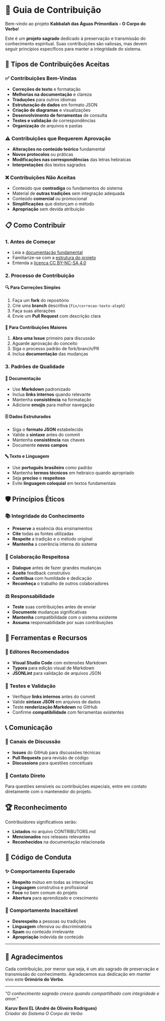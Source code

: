 # 🤝 Guia de Contribuição

Bem-vindo ao projeto **Kabbalah das Águas Primordiais - O Corpo do Verbo**! 

Este é um **projeto sagrado** dedicado à preservação e transmissão do conhecimento espiritual. Suas contribuições são valiosas, mas devem seguir princípios específicos para manter a integridade do sistema.

## 🎯 Tipos de Contribuições Aceitas

### ✅ **Contribuições Bem-Vindas**
- **Correções de texto** e formatação
- **Melhorias na documentação** e clareza
- **Traduções** para outros idiomas
- **Estruturação de dados** em formato JSON
- **Criação de diagramas** e visualizações
- **Desenvolvimento de ferramentas** de consulta
- **Testes e validação** de correspondências
- **Organização** de arquivos e pastas

### ⚠️ **Contribuições que Requerem Aprovação**
- **Alterações no conteúdo teórico** fundamental
- **Novos protocolos** ou práticas
- **Modificações nas correspondências** das letras hebraicas
- **Interpretações** dos textos sagrados

### ❌ **Contribuições Não Aceitas**
- Conteúdo que **contradiga** os fundamentos do sistema
- Material de **outras tradições** sem integração adequada
- Conteúdo **comercial** ou promocional
- **Simplificações** que distorçam o método
- **Apropriação** sem devida atribuição

## 📋 Como Contribuir

### 1. **Antes de Começar**
- Leia a [documentação fundamental](documentos/textos-fundamentais/)
- Familiarize-se com a [estrutura do projeto](README.md)
- Entenda a [licença CC BY-NC-SA 4.0](LICENSE.md)

### 2. **Processo de Contribuição**

#### 🔍 **Para Correções Simples**
1. Faça um **fork** do repositório
2. Crie uma **branch** descritiva (`fix/correcao-texto-aleph`)
3. Faça suas alterações
4. Envie um **Pull Request** com descrição clara

#### 📝 **Para Contribuições Maiores**
1. **Abra uma Issue** primeiro para discussão
2. Aguarde aprovação do conceito
3. Siga o processo padrão de fork/branch/PR
4. Inclua **documentação** das mudanças

### 3. **Padrões de Qualidade**

#### 📖 **Documentação**
- Use **Markdown** padronizado
- Inclua **links internos** quando relevante
- Mantenha **consistência** na formatação
- Adicione **emojis** para melhor navegação

#### 🗄️ **Dados Estruturados**
- Siga o **formato JSON** estabelecido
- Valide a **sintaxe** antes do commit
- Mantenha **consistência** nas chaves
- Documente **novos campos**

#### 🔤 **Texto e Linguagem**
- Use **português brasileiro** como padrão
- Mantenha **termos técnicos** em hebraico quando apropriado
- Seja **preciso** e **respeitoso**
- Evite **linguagem coloquial** em textos fundamentais

## 🛡️ Princípios Éticos

### 📚 **Integridade do Conhecimento**
- **Preserve** a essência dos ensinamentos
- **Cite** todas as fontes utilizadas
- **Respeite** a tradição e o método original
- **Mantenha** a coerência interna do sistema

### 🤝 **Colaboração Respeitosa**
- **Dialogue** antes de fazer grandes mudanças
- **Aceite** feedback construtivo
- **Contribua** com humildade e dedicação
- **Reconheça** o trabalho de outros colaboradores

### ⚖️ **Responsabilidade**
- **Teste** suas contribuições antes de enviar
- **Documente** mudanças significativas
- **Mantenha** compatibilidade com o sistema existente
- **Assuma** responsabilidade por suas contribuições

## 🔧 Ferramentas e Recursos

### 📝 **Editores Recomendados**
- **Visual Studio Code** com extensões Markdown
- **Typora** para edição visual de Markdown
- **JSONLint** para validação de arquivos JSON

### 🧪 **Testes e Validação**
- Verifique **links internos** antes do commit
- Valide **sintaxe JSON** em arquivos de dados
- Teste **renderização Markdown** no GitHub
- Confirme **compatibilidade** com ferramentas existentes

## 📞 Comunicação

### 💬 **Canais de Discussão**
- **Issues** do GitHub para discussões técnicas
- **Pull Requests** para revisão de código
- **Discussions** para questões conceituais

### 📧 **Contato Direto**
Para questões sensíveis ou contribuições especiais, entre em contato diretamente com o mantenedor do projeto.

## 🏆 Reconhecimento

Contribuidores significativos serão:
- **Listados** no arquivo CONTRIBUTORS.md
- **Mencionados** nos releases relevantes
- **Reconhecidos** na documentação relacionada

## 📜 Código de Conduta

### ✨ **Comportamento Esperado**
- **Respeito** mútuo em todas as interações
- **Linguagem** construtiva e profissional
- **Foco** no bem comum do projeto
- **Abertura** para aprendizado e crescimento

### 🚫 **Comportamento Inaceitável**
- **Desrespeito** a pessoas ou tradições
- **Linguagem** ofensiva ou discriminatória
- **Spam** ou conteúdo irrelevante
- **Apropriação** indevida de conteúdo

---

## 🙏 Agradecimentos

Cada contribuição, por menor que seja, é um ato sagrado de preservação e transmissão do conhecimento. Agradecemos sua dedicação em manter vivo este **Grimório do Verbo**.

---

*"O conhecimento sagrado cresce quando compartilhado com integridade e amor."*

**Karuv Beni EL (André de Oliveira Rodrigues)**  
*Criador do Sistema O Corpo do Verbo*